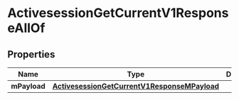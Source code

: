 

# ActivesessionGetCurrentV1ResponseAllOf


## Properties

| Name | Type | Description | Notes |
|------------ | ------------- | ------------- | -------------|
|**mPayload** | [**ActivesessionGetCurrentV1ResponseMPayload**](ActivesessionGetCurrentV1ResponseMPayload.md) |  |  |



